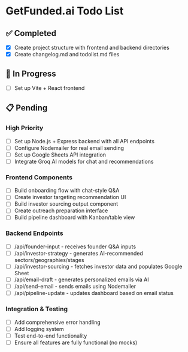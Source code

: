 # GetFunded.ai Todo List

## ✅ Completed
- [x] Create project structure with frontend and backend directories
- [x] Create changelog.md and todolist.md files

## 🚧 In Progress
- [ ] Set up Vite + React frontend

## 📋 Pending

### High Priority
- [ ] Set up Node.js + Express backend with all API endpoints
- [ ] Configure Nodemailer for real email sending
- [ ] Set up Google Sheets API integration
- [ ] Integrate Groq AI models for chat and recommendations

### Frontend Components
- [ ] Build onboarding flow with chat-style Q&A
- [ ] Create investor targeting recommendation UI
- [ ] Build investor sourcing output component
- [ ] Create outreach preparation interface
- [ ] Build pipeline dashboard with Kanban/table view

### Backend Endpoints
- [ ] /api/founder-input - receives founder Q&A inputs
- [ ] /api/investor-strategy - generates AI-recommended sectors/geographies/stages
- [ ] /api/investor-sourcing - fetches investor data and populates Google Sheet
- [ ] /api/email-draft - generates personalized emails via AI
- [ ] /api/send-email - sends emails using Nodemailer
- [ ] /api/pipeline-update - updates dashboard based on email status

### Integration & Testing
- [ ] Add comprehensive error handling
- [ ] Add logging system
- [ ] Test end-to-end functionality
- [ ] Ensure all features are fully functional (no mocks)
